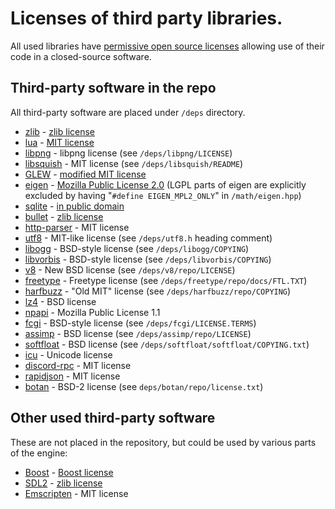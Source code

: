 # Licenses of third party libraries.

All used libraries have [permissive open source licenses](http://en.wikipedia.org/wiki/Permissive_free_software_licence) allowing use of their code in a closed-source software.

## Third-party software in the repo

All third-party software are placed under `/deps` directory.

* [zlib](http://zlib.net/) - [zlib license](http://zlib.net/zlib_license.html)
* [lua](http://www.lua.org/) - [MIT license](http://www.lua.org/license.html)
* [libpng](http://www.libpng.org/pub/png/libpng.html) - libpng license (see `/deps/libpng/LICENSE`)
* [libsquish](https://code.google.com/p/libsquish/) - MIT license (see `/deps/libsquish/README`)
* [GLEW](http://glew.sourceforge.net/) - [modified MIT license](http://glew.sourceforge.net/glew.txt)
* [eigen](http://eigen.tuxfamily.org/) - [Mozilla Public License 2.0](http://eigen.tuxfamily.org/index.php?title=Main_Page#License) (LGPL parts of eigen are explicitly excluded by having "`#define EIGEN_MPL2_ONLY`" in `/math/eigen.hpp`)
* [sqlite](http://www.sqlite.org/) - [in public domain](http://sqlite.org/copyright.html)
* [bullet](http://bulletphysics.org) - [zlib license](http://zlib.net/zlib_license.html)
* [http-parser](https://github.com/joyent/http-parser) - MIT license
* [utf8](http://utfcpp.sourceforge.net/) - MIT-like license (see `/deps/utf8.h` heading comment)
* [libogg](http://xiph.org/ogg/) - BSD-style license (see `/deps/libogg/COPYING`)
* [libvorbis](http://xiph.org/vorbis/) - BSD-style license (see `/deps/libvorbis/COPYING`)
* [v8](https://developers.google.com/v8/) - New BSD license (see `/deps/v8/repo/LICENSE`)
* [freetype](http://freetype.org/) - Freetype license (see `/deps/freetype/repo/docs/FTL.TXT`)
* [harfbuzz](http://harfbuzz.org/) - "Old MIT" license (see `/deps/harfbuzz/repo/COPYING`)
* [lz4](https://code.google.com/p/lz4/) - BSD license
* [npapi](https://code.google.com/p/npapi-sdk/) - Mozilla Public License 1.1
* [fcgi](http://www.fastcgi.com) - BSD-style license (see `/deps/fcgi/LICENSE.TERMS`)
* [assimp](http://assimp.sourceforge.net/) - BSD license (see `/deps/assimp/repo/LICENSE`)
* [softfloat](http://www.jhauser.us/arithmetic/SoftFloat.html) - BSD license (see `/deps/softfloat/softfloat/COPYING.txt`)
* [icu](http://site.icu-project.org/) - Unicode license
* [discord-rpc](https://github.com/discordapp/discord-rpc) - MIT license
* [rapidjson](https://github.com/Tencent/rapidjson) - MIT license
* [botan](https://github.com/randombit/botan) - BSD-2 license (see `deps/botan/repo/license.txt`)

## Other used third-party software

These are not placed in the repository, but could be used by various parts of the engine:

* [Boost](http://www.boost.org/) - [Boost license](http://www.boost.org/LICENSE_1_0.txt)
* [SDL2](http://www.libsdl.org/) - [zlib license](http://www.gzip.org/zlib/zlib_license.html)
* [Emscripten](https://github.com/kripken/emscripten) - MIT license
